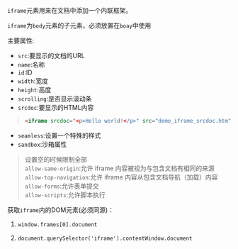 

`iframe`元素用来在文档中添加一个内联框架。

`iframe`为`body`元素的子元素，必须放置在`boay`中使用

主要属性:

* `src`:要显示的文档的URL
* `name`:名称
* `id`:ID
* `width`:宽度
* `height`:高度
* `scrolling`:是否显示滚动条
* `srcdoc`:要显示的HTML内容
> ```html
> <iframe srcdoc="<p>Hello world!</p>" src="demo_iframe_srcdoc.htm"></iframe>
> ```
* `seamless`:设置一个特殊的样式
* `sandbox`:沙箱属性
> 设置空的时候限制全部      
> `allow-same-origin`:允许 iframe 内容被视为与包含文档有相同的来源      
> `allow-top-navigation`:允许 iframe 内容从包含文档导航（加载）内容     
> `allow-forms`:允许表单提交        
> `allow-scripts`:允许脚本执行      


获取`iframe`内的DOM元素(必须同源)：

1. `window.frames[0].document`

2. `document.querySelector('iframe').contentWindow.document`
